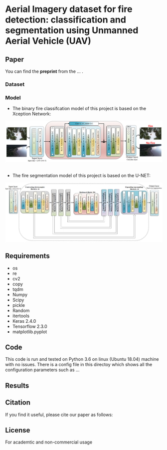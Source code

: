 # Aerial Imagery dataset for fire detection: classification and segmentation using Unmanned Aerial Vehicle (UAV)

## Paper
<!--- just ou can find the **article** related to this code [here at IEEE](https://ieeexplore.ieee.org/abstract/document/8824917) or --->
You can find the **preprint** from the  ... .
<!--- [Arxiv website](https://arxiv.org/pdf/1904.07380.pdf).--->

### Dataset

### Model
* The binary fire classifcation model of this project is based on the Xception Network:

![Alt text](/frames/small_Xception_model.PNG)
<br/>
<br/>

* The fire segmentation model of this project is based on the U-NET:

![Alt text](/frames/u-net-segmentation.PNG)

## Requirements
* os
* re
* cv2
* copy
* tqdm
* Numpy
* Scipy
* pickle
* Random
* itertools
* Keras 2.4.0
* Tensorflow 2.3.0
* matplotlib.pyplot

## Code
This code is run and tested on Python 3.6 on linux (Ubuntu 18.04) machine with no issues. There is a config file in this directoy which shows all the configuration parameters such as ...

## Results

## Citation
If you find it useful, please cite our paper as follows:


## License
For academtic and non-commercial usage


